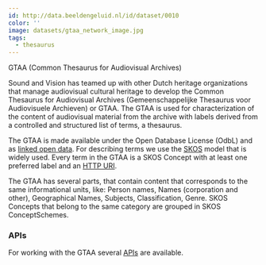 ```yaml
---
id: http://data.beeldengeluid.nl/id/dataset/0010
color: ''
image: datasets/gtaa_network_image.jpg
tags:
  - thesaurus
---
```


GTAA (Common Thesaurus for Audiovisual Archives)

Sound and Vision has teamed up with other Dutch heritage organizations that manage audiovisual cultural heritage to develop the Common Thesaurus for Audiovisual Archives (Gemeenschappelijke Thesaurus voor Audiovisuele Archieven) or GTAA. The GTAA is used for characterization of the content of audiovisual material from the archive with labels derived from a controlled and structured list of terms, a thesaurus.

The GTAA is made available under the Open Database License (OdbL) and as [linked open data](https://www.den.nl/aan-de-slag/uitvoeren/hoe-maak-je-het-beschikbaar/linked-open-data). For describing terms we use the [SKOS](https://www.w3.org/2004/02/skos/) model that is widely used. Every term in the GTAA is a SKOS Concept with at least one preferred label and an [HTTP URI](https://en.wikipedia.org/wiki/Uniform_Resource_Identifier).

The GTAA has several parts, that contain content that corresponds to the same informational units, like: Person names, Names (corporation and other), Geographical Names, Subjects, Classification, Genre. SKOS Concepts that belong to the same category are grouped in SKOS ConceptSchemes.

### APIs

For working with the GTAA several [APIs](/apis/gtaa) are available.
